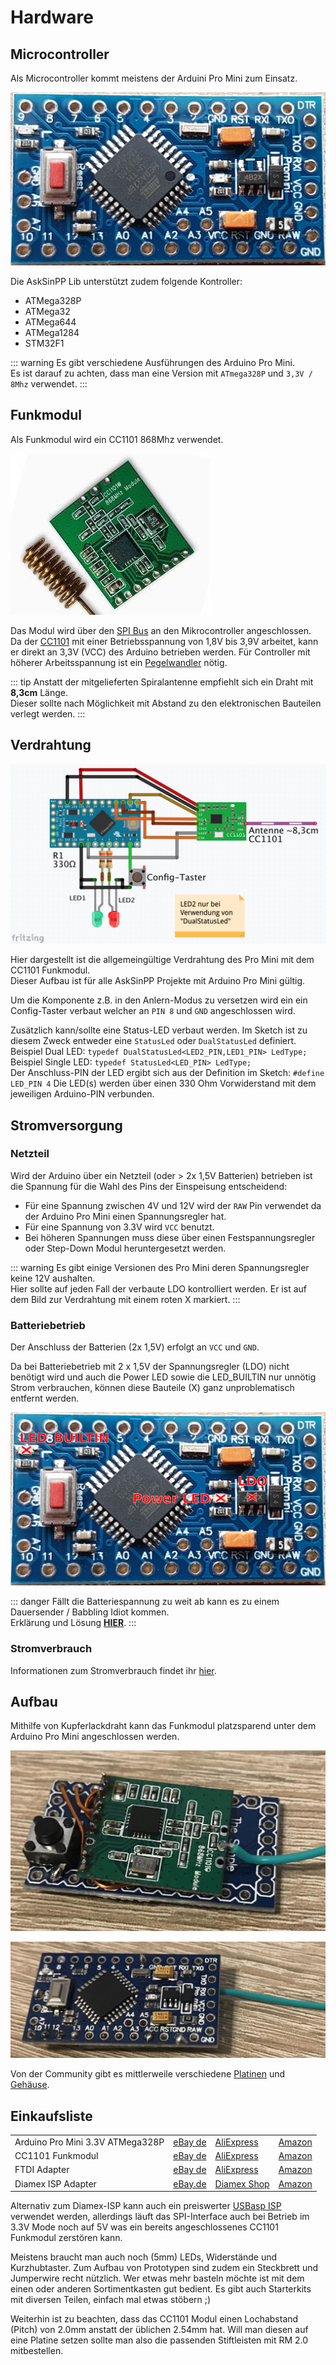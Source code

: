 # Hardware

## Microcontroller

Als Microcontroller kommt meistens der Arduini Pro Mini zum Einsatz.

![Arduino Pro Mini](./images/arduino-pro-mini.jpg)

Die AskSinPP Lib unterstützt zudem folgende Kontroller: 
* ATMega328P
* ATMega32
* ATMega644
* ATMega1284
* STM32F1

::: warning
Es gibt verschiedene Ausführungen des Arduino Pro Mini.  
Es ist darauf zu achten, dass man eine Version mit `ATmega328P` und `3,3V / 8Mhz` verwendet.
:::

## Funkmodul

Als Funkmodul wird ein CC1101 868Mhz verwendet.  

![CC1101](./images/cc1101.jpg)

Das Modul wird über den [SPI Bus](https://de.wikipedia.org/wiki/Serial_Peripheral_Interface) 
an den Mikrocontroller angeschlossen.  
Da der [CC1101](http://www.ti.com/lit/ds/symlink/cc1101.pdf) 
mit einer Betriebsspannung von 1,8V bis 3,9V arbeitet, kann er direkt an 3,3V (VCC) des Arduino betrieben werden. Für Controller
mit höherer Arbeitsspannung ist ein [Pegelwandler](https://de.wikipedia.org/wiki/Pegelumsetzer) nötig.

::: tip
Anstatt der mitgelieferten Spiralantenne empfiehlt sich ein Draht mit **8,3cm** Länge.  
Dieser sollte nach Möglichkeit mit Abstand zu den elektronischen Bauteilen verlegt werden.
:::

## Verdrahtung

![Allgemeingültige Verdrahtung Arduino Pro Mini und CC1101](./images/wiring_arduino_cc1101.png)

Hier dargestellt ist die allgemeingültige Verdrahtung des Pro Mini mit dem CC1101 Funkmodul.  
Dieser Aufbau ist für alle AskSinPP Projekte mit Arduino Pro Mini gültig.  

Um die Komponente z.B. in den Anlern-Modus zu versetzen wird ein ein Config-Taster verbaut 
welcher an `PIN 8` und `GND` angeschlossen wird.  

Zusätzlich kann/sollte eine Status-LED verbaut werden. 
Im Sketch ist zu diesem Zweck entweder eine `StatusLed` oder `DualStatusLed` definiert.  
Beispiel Dual LED: `typedef DualStatusLed<LED2_PIN,LED1_PIN> LedType;`  
Beispiel Single LED: `typedef StatusLed<LED_PIN> LedType;`  
Der Anschluss-PIN der LED ergibt sich aus der Definition im Sketch:
`#define LED_PIN 4`
Die LED(s) werden über einen 330 Ohm Vorwiderstand mit dem jeweiligen Arduino-PIN verbunden.

## Stromversorgung

### Netzteil

Wird der Arduino über ein Netzteil (oder > 2x 1,5V Batterien) betrieben ist die Spannung für die Wahl des Pins der Einspeisung entscheidend:

* Für eine Spannung zwischen 4V und 12V wird der `RAW` Pin verwendet da der Arduino Pro Mini 
  einen Spannungsregler hat.  
* Für eine Spannung von 3.3V wird `VCC` benutzt.
* Bei höheren Spannungen muss diese über einen Festspannungsregler oder Step-Down Modul heruntergesetzt werden.

::: warning
Es gibt einige Versionen des Pro Mini deren Spannungsregler keine 12V aushalten.  
Hier sollte auf jeden Fall der verbaute LDO kontrolliert werden. 
Er ist auf dem Bild zur Verdrahtung mit einem roten X markiert.
:::

### Batteriebetrieb

Der Anschluss der Batterien (2x 1,5V) erfolgt an `VCC` und `GND`.

Da bei Batteriebetrieb mit 2 x 1,5V der Spannungsregler (LDO) nicht benötigt wird und auch die Power LED sowie die LED_BUILTIN nur unnötig Strom verbrauchen, können diese Bauteile (X) ganz unproblematisch entfernt werden.

![Arduino Pro Mini Bauteilkennzeichung](./images/arduino-pro-mini-removed-parts.jpg)

::: danger
Fällt die Batteriespannung zu weit ab kann es zu einem Dauersender / Babbling Idiot kommen.  
Erklärung und Lösung **[HIER](/Grundlagen/FAQ/babbling_idiot.html)**.
:::

### Stromverbrauch

Informationen zum Stromverbrauch findet ihr [hier](https://github.com/TomMajor/AskSinPP_Examples/tree/master/Info/Ruhestrom).

## Aufbau

Mithilfe von Kupferlackdraht kann das Funkmodul platzsparend unter dem Arduino Pro Mini angeschlossen werden.

![CC1101 mit Kupferlackdraht am Arduino Pro Mini](./images/arduino_cc1101_bottom.jpg)

![Arduino Pro Mini von oben](./images/arduino_cc1101_top.jpg)


Von der Community gibt es mittlerweile verschiedene [Platinen](/Platinen/) und [Gehäuse](/Gehaeuse/).


## Einkaufsliste

|  |  |  |  |
|--|--|--|--|
| Arduino Pro Mini 3.3V ATMega328P | [eBay de](https://www.ebay.de/itm/Pro-Mini-3-3V-8Mhz-Arduino-komp-Board-Stromsparend/253093645576) | [AliExpress](https://de.aliexpress.com/item/32342672626.html) | [Amazon](https://www.amazon.de/Entwicklerboard-Mikrocontroller-Christians-Technik-Shop/dp/B018Y2JGDC) |
| CC1101 Funkmodul | [eBay de](https://www.ebay.de/itm/CC1101-868-MHz-Wireless-Funk-Modul-Transciever-FHEM-CUL-Arduino-Raspberry-Pi/253070164822) | [AliExpress](https://de.aliexpress.com/item/CC1101-868-mhz-Modul-FHEM-CUL-Transceiver-Wireless-F-r-Raspberry-Pi-Z07-Drop-schiff/32859345379.html) | [Amazon](https://www.amazon.de/ILS-CC1101-868MHz-Transceiver-Wake-Radio/dp/B0769D91H2) |
| FTDI Adapter | [eBay de](https://www.ebay.de/itm/FT232RL-3-3V-5-5V-FTDI-USB-to-TTL-Serial-Adapter-Module-Arduino-Mini-Port/222998080320) | [AliExpress](https://de.aliexpress.com/item/High-Quality-FT232RL-FT232-FTDI-USB-3-3V-5-5V-to-TTL-Serial-Adapter-Module-Mini/32826575637.html) | [Amazon](https://www.amazon.de/AZDelivery-Adapter-FT232RL-Serial-gratis/dp/B01N9RZK6I) |
| Diamex ISP Adapter | [eBay.de](https://www.ebay.de/itm/DIAMEX-Prog-S-USB-ISP-Programmer-fur-AVR-STM32-LPC-Cortex-ATTiny-MEGA8-STK500/371778631534) | [Diamex Shop](https://www.diamex.de/dxshop/USB-ISP-Programmer-fuer-Atmel-AVR-Rev2) | [Amazon](https://www.amazon.de/USB-Progger-Atmel-STM32-Controller/dp/B0068MI1H8) |

Alternativ zum Diamex-ISP kann auch ein preiswerter [USBasp ISP](https://www.amazon.de/Paradisetronic-com-Programmierger%C3%A4t-ISP-Adapter-Programmer-Arduino/dp/B07Y3B8H91) verwendet werden, allerdings läuft das SPI-Interface auch bei Betrieb im 3.3V Mode noch auf 5V was ein bereits angeschlossenes
CC1101 Funkmodul zerstören kann.

Meistens braucht man auch noch (5mm) LEDs, Widerstände und Kurzhubtaster. Zum Aufbau von Prototypen sind zudem ein Steckbrett und Jumperwire recht nützlich.
Wer etwas mehr basteln möchte ist mit dem einen oder anderen Sortimentkasten gut bedient. Es gibt auch Starterkits mit diversen Teilen, einfach mal
etwas stöbern ;)

Weiterhin ist zu beachten, dass das CC1101 Modul einen Lochabstand (Pitch) von 2.0mm anstatt der üblichen 2.54mm hat. Will man diesen auf eine Platine setzen
sollte man also die passenden Stiftleisten mit RM 2.0 mitbestellen.

